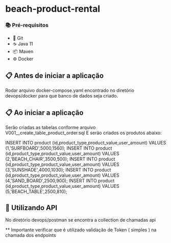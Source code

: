 # beach-product-rental

### 📚 Pré-requisitos

- 🌴 Git
- ☕ Java 11
- 📦 Maven
- ⚙️ Docker

## 📋 Antes de iniciar a aplicação
Rodar arquivo docker-compose.yaml encontrado no diretório devops/docker para que banco de dados seja criado.

## 📋 Ao iniciar a aplicação 
Serão criadas as tabelas conforme arquivo V001__create_table_product_order.sql 
E serão criados os produtos abaixo:

INSERT INTO product (id,product_type,product_value,user_amount) VALUES (1,'SURFBOARD',5000,1560);
INSERT INTO product (id,product_type,product_value,user_amount) VALUES (2,'BEACH_CHAIR',3500,500);
INSERT INTO product (id,product_type,product_value,user_amount) VALUES (3,'SUNSHADE',4000,1030);
INSERT INTO product (id,product_type,product_value,user_amount) VALUES (4,'SAND_BOARD',2500,900);
INSERT INTO product (id,product_type,product_value,user_amount) VALUES (5,'BEACH_TABLE',2500,810);

## 🚢 Utilizando API
No diretório devops/postman se encontra a collection de chamadas api

** Importante verificar que é utilizado validação de Token ( simples ) na chamada dos endpoints



